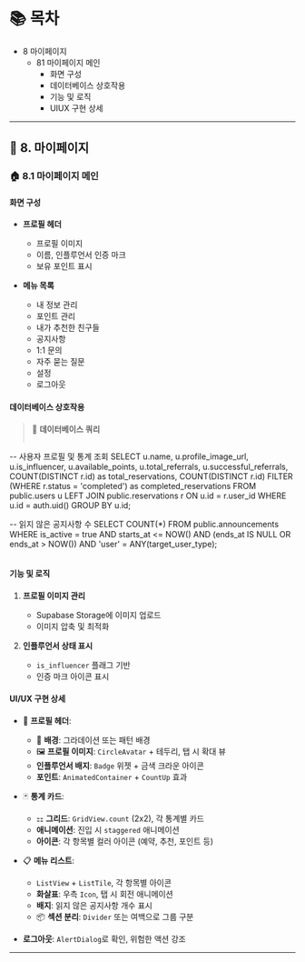 # 📚 목차

  - 8 마이페이지
    - 81 마이페이지 메인
      - 화면 구성
      - 데이터베이스 상호작용
      - 기능 및 로직
      - UIUX 구현 상세

---

## 👤 8. 마이페이지

### 🏠 **8.1 마이페이지 메인**

#### **화면 구성**
- **프로필 헤더**
  - 프로필 이미지
  - 이름, 인플루언서 인증 마크
  - 보유 포인트 표시

- **메뉴 목록**
  - 내 정보 관리
  - 포인트 관리
  - 내가 추천한 친구들
  - 공지사항
  - 1:1 문의
  - 자주 묻는 질문
  - 설정
  - 로그아웃

#### **데이터베이스 상호작용**
> 💾 **데이터베이스 쿼리**
> ```sql
-- 사용자 프로필 및 통계 조회
SELECT u.name, u.profile_image_url, u.is_influencer, u.available_points,
       u.total_referrals, u.successful_referrals,
       COUNT(DISTINCT r.id) as total_reservations,
       COUNT(DISTINCT r.id) FILTER (WHERE r.status = 'completed') as completed_reservations
FROM public.users u
LEFT JOIN public.reservations r ON u.id = r.user_id
WHERE u.id = auth.uid()
GROUP BY u.id;

-- 읽지 않은 공지사항 수
SELECT COUNT(*) FROM public.announcements 
WHERE is_active = true 
  AND starts_at <= NOW() 
  AND (ends_at IS NULL OR ends_at > NOW())
  AND 'user' = ANY(target_user_type);
> ```

#### **기능 및 로직**
1. **프로필 이미지 관리**
   - Supabase Storage에 이미지 업로드
   - 이미지 압축 및 최적화

2. **인플루언서 상태 표시**
   - `is_influencer` 플래그 기반
   - 인증 마크 아이콘 표시

#### **UI/UX 구현 상세**
- 🎯 **프로필 헤더**:
  - 🌈 **배경**: 그라데이션 또는 패턴 배경
  - 🖼️ **프로필 이미지**: `CircleAvatar` + 테두리, 탭 시 확대 뷰
  - **인플루언서 배지**: `Badge` 위젯 + 금색 크라운 아이콘
  - **포인트**: `AnimatedContainer` + `CountUp` 효과

- 🃏 **통계 카드**:
  - ⚏ **그리드**: `GridView.count` (2x2), 각 통계별 카드
  - **애니메이션**: 진입 시 `staggered` 애니메이션
  - **아이콘**: 각 항목별 컬러 아이콘 (예약, 추천, 포인트 등)

- 📋 **메뉴 리스트**:
  - `ListView` + `ListTile`, 각 항목별 아이콘
  - **화살표**: 우측 `Icon`, 탭 시 회전 애니메이션
  - **배지**: 읽지 않은 공지사항 개수 표시
  - 📦 **섹션 분리**: `Divider` 또는 여백으로 그룹 구분

- **로그아웃**: `AlertDialog`로 확인, 위험한 액션 강조


---

